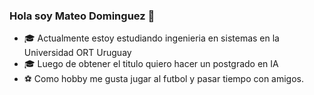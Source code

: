 ### Hola soy Mateo Dominguez 👋

- 🎓 Actualmente estoy estudiando ingenieria en sistemas en la Universidad ORT Uruguay
- 🎓 Luego de obtener el titulo quiero hacer un postgrado en IA
- ⚽ Como hobby me gusta jugar al futbol y pasar tiempo con amigos.
